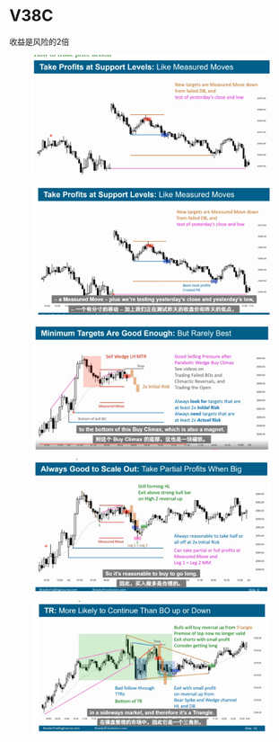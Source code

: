 # V38C

收益是风险的2倍

<figure><img src=".gitbook/assets/v38c01.png" alt=""><figcaption></figcaption></figure>

<figure><img src=".gitbook/assets/v38c02.png" alt=""><figcaption></figcaption></figure>

<figure><img src=".gitbook/assets/v38c03.png" alt=""><figcaption></figcaption></figure>

<figure><img src=".gitbook/assets/v38c04.png" alt=""><figcaption></figcaption></figure>

<figure><img src=".gitbook/assets/v38c05.png" alt=""><figcaption></figcaption></figure>
